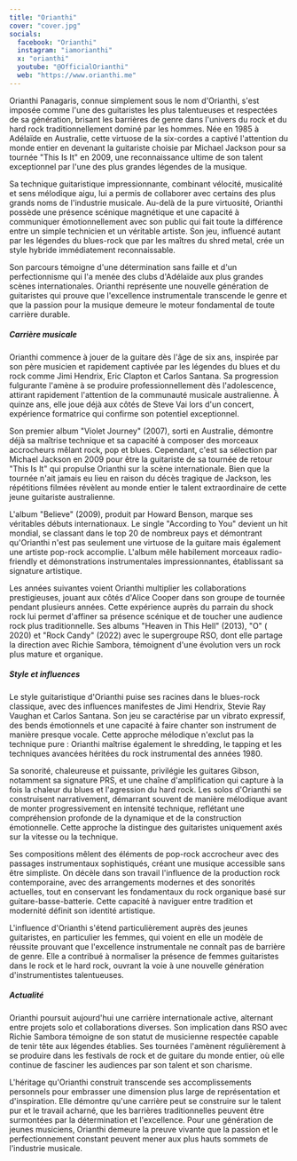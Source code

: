```yaml
---
title: "Orianthi"
cover: "cover.jpg"
socials:
  facebook: "Orianthi"
  instagram: "iamorianthi"
  x: "orianthi"
  youtube: "@OfficialOrianthi"
  web: "https://www.orianthi.me"
---
```


Orianthi Panagaris, connue simplement sous le nom d'Orianthi, s'est imposée comme l'une des guitaristes les plus
talentueuses et respectées de sa génération, brisant les barrières de genre dans l'univers du rock et du hard rock
traditionnellement dominé par les hommes. Née en 1985 à Adélaïde en Australie, cette virtuose de la six-cordes a captivé
l'attention du monde entier en devenant la guitariste choisie par Michael Jackson pour sa tournée "This Is It" en 2009,
une reconnaissance ultime de son talent exceptionnel par l'une des plus grandes légendes de la musique.

Sa technique guitaristique impressionnante, combinant vélocité, musicalité et sens mélodique aigu, lui a permis de
collaborer avec certains des plus grands noms de l'industrie musicale. Au-delà de la pure virtuosité, Orianthi possède
une présence scénique magnétique et une capacité à communiquer émotionnellement avec son public qui fait toute la
différence entre un simple technicien et un véritable artiste. Son jeu, influencé autant par les légendes du blues-rock
que par les maîtres du shred metal, crée un style hybride immédiatement reconnaissable.

Son parcours témoigne d'une détermination sans faille et d'un perfectionnisme qui l'a menée des clubs d'Adélaïde aux
plus grandes scènes internationales. Orianthi représente une nouvelle génération de guitaristes qui prouve que
l'excellence instrumentale transcende le genre et que la passion pour la musique demeure le moteur fondamental de toute
carrière durable.

##### Carrière musicale

Orianthi commence à jouer de la guitare dès l'âge de six ans, inspirée par son père musicien et rapidement captivée par
les légendes du blues et du rock comme Jimi Hendrix, Eric Clapton et Carlos Santana. Sa progression fulgurante l'amène à
se produire professionnellement dès l'adolescence, attirant rapidement l'attention de la communauté musicale
australienne. À quinze ans, elle joue déjà aux côtés de Steve Vai lors d'un concert, expérience formatrice qui confirme
son potentiel exceptionnel.

Son premier album "Violet Journey" (2007), sorti en Australie, démontre déjà sa maîtrise technique et sa capacité à
composer des morceaux accrocheurs mêlant rock, pop et blues. Cependant, c'est sa sélection par Michael Jackson en 2009
pour être la guitariste de sa tournée de retour "This Is It" qui propulse Orianthi sur la scène internationale. Bien que
la tournée n'ait jamais eu lieu en raison du décès tragique de Jackson, les répétitions filmées révèlent au monde entier
le talent extraordinaire de cette jeune guitariste australienne.

L'album "Believe" (2009), produit par Howard Benson, marque ses véritables débuts internationaux. Le single "According
to You" devient un hit mondial, se classant dans le top 20 de nombreux pays et démontrant qu'Orianthi n'est pas
seulement une virtuose de la guitare mais également une artiste pop-rock accomplie. L'album mêle habilement morceaux
radio-friendly et démonstrations instrumentales impressionnantes, établissant sa signature artistique.

Les années suivantes voient Orianthi multiplier les collaborations prestigieuses, jouant aux côtés d'Alice Cooper dans
son groupe de tournée pendant plusieurs années. Cette expérience auprès du parrain du shock rock lui permet d'affiner sa
présence scénique et de toucher une audience rock plus traditionnelle. Ses albums "Heaven in This Hell" (2013), "O" (
2020) et "Rock Candy" (2022) avec le supergroupe RSO, dont elle partage la direction avec Richie Sambora, témoignent
d'une évolution vers un rock plus mature et organique.

##### Style et influences

Le style guitaristique d'Orianthi puise ses racines dans le blues-rock classique, avec des influences manifestes de Jimi
Hendrix, Stevie Ray Vaughan et Carlos Santana. Son jeu se caractérise par un vibrato expressif, des bends émotionnels et
une capacité à faire chanter son instrument de manière presque vocale. Cette approche mélodique n'exclut pas la
technique pure : Orianthi maîtrise également le shredding, le tapping et les techniques avancées héritées du rock
instrumental des années 1980.

Sa sonorité, chaleureuse et puissante, privilégie les guitares Gibson, notamment sa signature PRS, et une chaîne
d'amplification qui capture à la fois la chaleur du blues et l'agression du hard rock. Les solos d'Orianthi se
construisent narrativement, démarrant souvent de manière mélodique avant de monter progressivement en intensité
technique, reflétant une compréhension profonde de la dynamique et de la construction émotionnelle. Cette approche la
distingue des guitaristes uniquement axés sur la vitesse ou la technique.

Ses compositions mêlent des éléments de pop-rock accrocheur avec des passages instrumentaux sophistiqués, créant une
musique accessible sans être simpliste. On décèle dans son travail l'influence de la production rock contemporaine, avec
des arrangements modernes et des sonorités actuelles, tout en conservant les fondamentaux du rock organique basé sur
guitare-basse-batterie. Cette capacité à naviguer entre tradition et modernité définit son identité artistique.

L'influence d'Orianthi s'étend particulièrement auprès des jeunes guitaristes, en particulier les femmes, qui voient en
elle un modèle de réussite prouvant que l'excellence instrumentale ne connaît pas de barrière de genre. Elle a contribué
à normaliser la présence de femmes guitaristes dans le rock et le hard rock, ouvrant la voie à une nouvelle génération
d'instrumentistes talentueuses.

##### Actualité

Orianthi poursuit aujourd'hui une carrière internationale active, alternant entre projets solo et collaborations
diverses. Son implication dans RSO avec Richie Sambora témoigne de son statut de musicienne respectée capable de tenir
tête aux légendes établies. Ses tournées l'amènent régulièrement à se produire dans les festivals de rock et de guitare
du monde entier, où elle continue de fasciner les audiences par son talent et son charisme.

L'héritage qu'Orianthi construit transcende ses accomplissements personnels pour embrasser une dimension plus large de
représentation et d'inspiration. Elle démontre qu'une carrière peut se construire sur le talent pur et le travail
acharné, que les barrières traditionnelles peuvent être surmontées par la détermination et l'excellence. Pour une
génération de jeunes musiciens, Orianthi demeure la preuve vivante que la passion et le perfectionnement constant
peuvent mener aux plus hauts sommets de l'industrie musicale.
